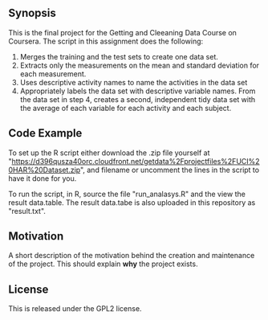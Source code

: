 ## Synopsis

This is the final project for the Getting and Cleeaning Data Course on Coursera. The script in this assignment does the following:

1. Merges the training and the test sets to create one data set.
2. Extracts only the measurements on the mean and standard deviation for each measurement.
3. Uses descriptive activity names to name the activities in the data set
4. Appropriately labels the data set with descriptive variable names.
From the data set in step 4, creates a second, independent tidy data set with the average of each variable for each activity and each subject.

## Code Example

To set up the R script either download the .zip file yourself at "https://d396qusza40orc.cloudfront.net/getdata%2Fprojectfiles%2FUCI%20HAR%20Dataset.zip", and filename
or uncomment the lines in the script to have it done for you.

To run the script, in R, source the file "run_analasys.R" and the view the result data.table. The result data.tabe is also uploaded in this repository as "result.txt".

## Motivation

A short description of the motivation behind the creation and maintenance of the project. This should explain **why** the project exists.

## License

This is released under the GPL2 license.
